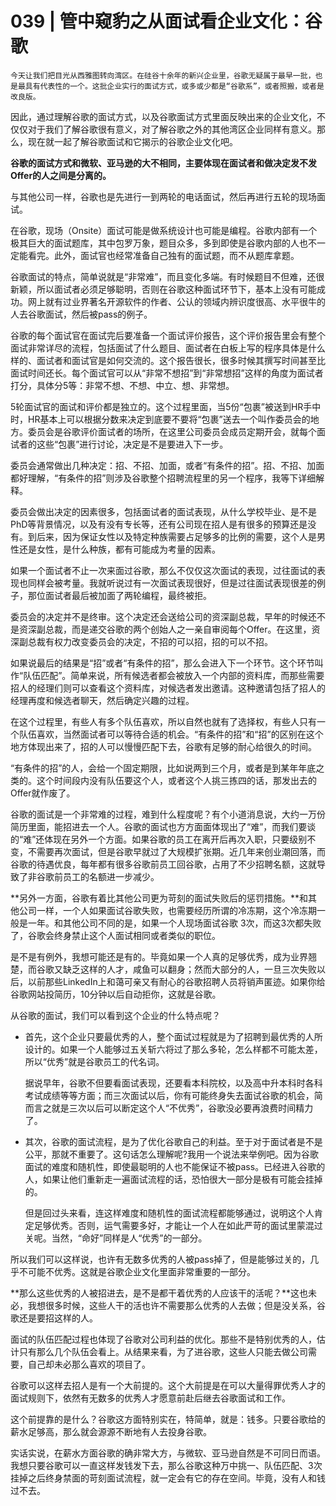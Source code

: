 # 039 | 管中窥豹之从面试看企业文化：谷歌

    今天让我们把目光从西雅图转向湾区。在硅谷十余年的新兴企业里，谷歌无疑属于最早一批，也是最具有代表性的一个。这批企业实行的面试方式，或多或少都是“谷歌系”，或者照搬，或者是改良版。

因此，通过理解谷歌的面试方式，以及谷歌面试方式里面反映出来的企业文化，不仅仅对于我们了解谷歌很有意义，对了解谷歌之外的其他湾区企业同样有意义。那么，现在就一起了解谷歌面试和它揭示的谷歌企业文化吧。

**谷歌的面试方式和微软、亚马逊的大不相同，主要体现在面试者和做决定发不发Offer的人之间是分离的。**

与其他公司一样，谷歌也是先进行一到两轮的电话面试，然后再进行五轮的现场面试。

在谷歌，现场（Onsite）面试可能是做系统设计也可能是编程。谷歌内部有一个极其巨大的面试题库，其中包罗万象，题目众多，多到即使是谷歌内部的人也不一定能看完。此外，面试官也经常准备自己独有的面试题，而不从题库拿题。

谷歌面试的特点，简单说就是“非常难”，而且变化多端。有时候题目不但难，还很新颖，所以面试者必须足够聪明，否则在谷歌这种面试环节下，基本上没有可能成功。网上就有过业界著名开源软件的作者、公认的领域内辨识度很高、水平很牛的人去谷歌面试，然后被pass的例子。

谷歌的每个面试官在面试完后要准备一个面试评价报告，这个评价报告里会有整个面试非常详尽的流程，包括面试了什么题目、面试者在白板上写的程序具体是什么样的、面试者和面试官是如何交流的。这个报告很长，很多时候其撰写时间甚至比面试时间还长。每个面试官可以从“非常不想招”到“非常想招”这样的角度为面试者打分，具体分5等：非常不想、不想、中立、想、非常想。

5轮面试官的面试和评价都是独立的。这个过程里面，当5份“包裹”被送到HR手中时，HR基本上可以根据分数来决定到底要不要将“包裹”送去一个叫作委员会的地方。委员会是谷歌评价面试者的场所，在这里公司委员会成员定期开会，就每个面试者的这些“包裹”进行讨论，决定是不是要进入下一步。

委员会通常做出几种决定：招、不招、加面，或者“有条件的招”。招、不招、加面都好理解，“有条件的招”则涉及谷歌整个招聘流程里的另一个程序，我等下详细解释。

委员会做出决定的因素很多，包括面试者的面试表现，从什么学校毕业、是不是PhD等背景情况，以及有没有专长等，还有公司现在招人是有很多的预算还是没有。到后来，因为保证女性以及特定种族需要占足够多的比例的需要，这个人是男性还是女性，是什么种族，都有可能成为考量的因素。

如果一个面试者不止一次来面过谷歌，那么不仅仅这次面试的表现，过往面试的表现也同样会被考量。我就听说过有一次面试表现很好，但是过往面试表现很差的例子，那位面试者最后被加面了两轮编程，最终被拒。

委员会的决定并不是终审。这个决定还会送给公司的资深副总裁，早年的时候还不是资深副总裁，而是递交谷歌的两个创始人之一亲自审阅每个Offer。在这里，资深副总裁有权力改变委员会的决定，不招的可以招，招的可以不招。

如果说最后的结果是“招”或者“有条件的招”，那么会进入下一个环节。这个环节叫作“队伍匹配”。简单来说，所有候选者都会被放入一个内部的资料库，而那些需要招人的经理们则可以查看这个资料库，对候选者发出邀请。这种邀请包括了招人的经理再度和候选者聊天，然后确定兴趣的过程。

在这个过程里，有些人有多个队伍喜欢，所以自然也就有了选择权，有些人只有一个队伍喜欢，当然面试者可以等待合适的机会。“有条件的招”和“招”的区别在这个地方体现出来了，招的人可以慢慢匹配下去，谷歌有足够的耐心给很久的时间。

“有条件的招”的人，会给一个固定期限，比如说两到三个月，或者是到某年年底之类的。这个时间段内没有队伍要这个人，或者这个人挑三拣四的话，那发出去的Offer就作废了。

谷歌的面试是一个非常难的过程，难到什么程度呢？有个小道消息说，大约一万份简历里面，能招进去一个人。谷歌的面试也方方面面体现出了“难”，而我们要谈的“难”还体现在另外一个方面。如果谷歌的员工在离开后再次入职，只要级别不变，不需要再次面试，但是谷歌早就过了大规模扩张期。近几年来创业潮回落，而谷歌的待遇优良，每年都有很多谷歌前员工回谷歌，占用了不少招聘名额，这就导致了非谷歌前员工的名额进一步减少。

**另外一方面，谷歌有着比其他公司更为苛刻的面试失败后的惩罚措施。**和其他公司一样，一个人如果面试谷歌失败，也需要经历所谓的冷冻期，这个冷冻期一般是一年。和其他公司不同的是，如果一个人现场面试谷歌 3次，而这3次都失败了，谷歌会终身禁止这个人面试相同或者类似的职位。

是不是有例外，我想可能还是有的。毕竟如果一个人真的足够优秀，成为业界翘楚，而谷歌又缺乏这样的人才，咸鱼可以翻身；然而大部分的人，一旦三次失败以后，以前那些LinkedIn上和蔼可亲又有耐心的谷歌招聘人员将销声匿迹。如果你给谷歌网站投简历，10分钟以后自动拒你，这就是谷歌。

从谷歌的面试，我们可以看到这个企业的什么特点呢？

*   首先，这个企业只要最优秀的人，整个面试过程就是为了招聘到最优秀的人所设计的。如果一个人能够过五关斩六将过了那么多轮，怎么样都不可能太差，所以“优秀”就是谷歌员工的代名词。  
      
    据说早年，谷歌不但要看面试表现，还要看本科院校，以及高中升本科时各科考试成绩等等方面；而三次面试以后，你有可能终身失去面试谷歌的机会，简而言之就是三次以后可以断定这个人“不优秀”，谷歌没必要再浪费时间精力了。
    
*   其次，谷歌的面试流程，是为了优化谷歌自己的利益。至于对于面试者是不是公平，那就不重要了。这句话怎么理解呢?我用一个说法来举例吧。因为谷歌面试的难度和随机性，即使最聪明的人也不能保证不被pass。已经进入谷歌的人，如果让他们重新走一遍面试流程的话，恐怕很大一部分是极有可能会挂掉的。  
      
    但是回过头来看，连这样难度和随机性的面试流程都能够通过，说明这个人肯定足够优秀。否则，运气需要多好，才能让一个人在如此严苛的面试里蒙混过关呢。当然，“命好”同样是人“优秀”的一部分。
    

所以我们可以这样说，也许有无数多优秀的人被pass掉了，但是能够过关的，几乎不可能不优秀。这就是谷歌企业文化里面非常重要的一部分。

**那么这些优秀的人被招进去，是不是都干着优秀的人应该干的活呢？**这也未必，我想很多时候，这些人干的活也许不需要那么优秀的人去做；但是没关系，谷歌还是要招这样的人。

面试的队伍匹配过程也体现了谷歌对公司利益的优化。那些不是特别优秀的人，估计只有那么几个队伍会看上。从结果来看，为了进谷歌，这些人只能去做公司需要，自己却未必那么喜欢的项目了。

谷歌可以这样去招人是有一个大前提的。这个大前提是在可以大量得罪优秀人才的面试规则下，依然有无数多的优秀人才愿意前赴后继去谷歌面试和工作。

这个前提靠的是什么？谷歌这方面特别实在，特简单，就是：钱多。只要谷歌给的薪水足够高，那么就会源源不断地有人去投身谷歌。

实话实说，在薪水方面谷歌的确非常大方，与微软、亚马逊自然是不可同日而语。我想只要谷歌可以一直这样发钱发下去，那么谷歌这种万中挑一、队伍匹配、3次挂掉之后终身禁面的苛刻面试流程，就一定会有它的存在空间。毕竟，没有人和钱过不去。
    